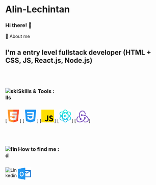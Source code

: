 # Alin-Lechintan

### Hi there! 👋

🚀 About me

## I'm a entry level fullstack developer (HTML + CSS, JS, React.js, Node.js)

<br/>
<br/>

### Skills & Tools : <img align="left" alt="skills" width="40px" src="https://cdn-icons-png.flaticon.com/512/3696/3696638.png"/>

<br/>

[<img alt="HTML5" width="40px" src="html5.png" />]
[<img alt="CSS3" width="40px" src="css3.png" />]
[<img alt="JavaScript" width="40px" src="JavaScript.png" />]
[<img alt="React" width="40px" src="React.png" />]
[<img alt="Node" width="40px" src="node.png" />]

<br/>
<br/>

### How to find me <img align="left" alt="find" width="40px" src="https://cdn-icons-png.flaticon.com/512/2500/2500099.png"/>:

<br/>

[<img align="left" alt="Linkedin" width="40px" src="https://cdn-icons-png.flaticon.com/512/3536/3536505.png" />](www.linkedin.com/in/alin-lechintan-2582b181)
[<img align="left" alt="Outlook" width="40px" src="image.png" />](mailto:alin.lechintan@outlook.com)
